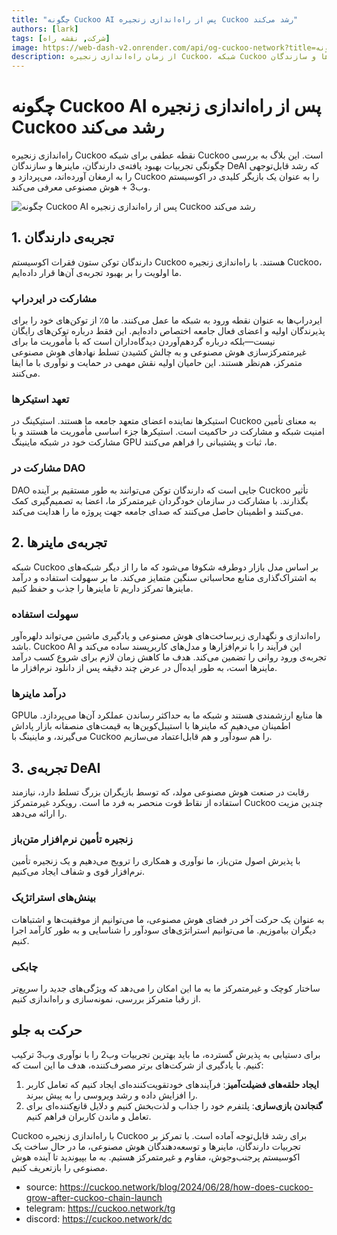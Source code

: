```yaml
---
title: "چگونه Cuckoo AI پس از راه‌اندازی زنجیره Cuckoo رشد می‌کند"
authors: [lark]
tags: [شرکت, نقشه راه]
image: https://web-dash-v2.onrender.com/api/og-cuckoo-network?title=چگونه Cuckoo AI پس از راه‌اندازی زنجیره Cuckoo رشد می‌کند
description: از زمان راه‌اندازی زنجیره Cuckoo، شبکه Cuckoo رشد قابل‌توجهی را تجربه کرده است. این بلاگ به بررسی تجربیات بهبود یافته‌ی دارندگان، ماینرها و سازندگان DeAI که این تحول را به پیش می‌برند، می‌پردازد.
---
```


# چگونه Cuckoo AI پس از راه‌اندازی زنجیره Cuckoo رشد می‌کند

راه‌اندازی زنجیره Cuckoo نقطه عطفی برای شبکه Cuckoo است. این بلاگ به بررسی چگونگی تجربیات بهبود یافته‌ی دارندگان، ماینرها و سازندگان DeAI که رشد قابل‌توجهی را به ارمغان آورده‌اند، می‌پردازد و Cuckoo را به عنوان یک بازیگر کلیدی در اکوسیستم وب3 + هوش مصنوعی معرفی می‌کند.

![چگونه Cuckoo AI پس از راه‌اندازی زنجیره Cuckoo رشد می‌کند](https://cuckoo-network.b-cdn.net/how-does-cuckoo-grow-after-cuckoo-chain-launch.webp "چگونه Cuckoo AI پس از راه‌اندازی زنجیره Cuckoo رشد می‌کند")

## 1. تجربه‌ی دارندگان

دارندگان توکن ستون فقرات اکوسیستم Cuckoo هستند. با راه‌اندازی زنجیره Cuckoo، ما اولویت را بر بهبود تجربه‌ی آن‌ها قرار داده‌ایم.

### مشارکت در ایردراپ

ایردراپ‌ها به عنوان نقطه ورود به شبکه ما عمل می‌کنند. ما ۵٪ از توکن‌های خود را برای پذیرندگان اولیه و اعضای فعال جامعه اختصاص داده‌ایم. این فقط درباره توکن‌های رایگان نیست—بلکه درباره گردهم‌آوردن دیدگاه‌داران است که با مأموریت ما برای غیرمتمرکزسازی هوش مصنوعی و به چالش کشیدن تسلط نهادهای هوش مصنوعی متمرکز، هم‌نظر هستند. این حامیان اولیه نقش مهمی در حمایت و نوآوری با ما ایفا می‌کنند.

### تعهد استیکرها

استیکرها نماینده اعضای متعهد جامعه ما هستند. استیکینگ در Cuckoo به معنای تأمین امنیت شبکه و مشارکت در حاکمیت است. استیکرها جزء اساسی مأموریت ما هستند و با مشارکت خود در شبکه ماینینگ GPU ما، ثبات و پشتیبانی را فراهم می‌کنند.

### مشارکت در DAO

DAO جایی است که دارندگان توکن می‌توانند به طور مستقیم بر آینده Cuckoo تأثیر بگذارند. با مشارکت در سازمان خودگردان غیرمتمرکز ما، اعضا به تصمیم‌گیری کمک می‌کنند و اطمینان حاصل می‌کنند که صدای جامعه جهت پروژه ما را هدایت می‌کند.

## 2. تجربه‌ی ماینرها

شبکه Cuckoo بر اساس مدل بازار دوطرفه شکوفا می‌شود که ما را از دیگر شبکه‌های به اشتراک‌گذاری منابع محاسباتی سنگین متمایز می‌کند. ما بر سهولت استفاده و درآمد ماینرها تمرکز داریم تا ماینرها را جذب و حفظ کنیم.

### سهولت استفاده

راه‌اندازی و نگهداری زیرساخت‌های هوش مصنوعی و یادگیری ماشین می‌تواند دلهره‌آور باشد. Cuckoo AI این فرآیند را با نرم‌افزارها و مدل‌های کاربرپسند ساده می‌کند و تجربه‌ی ورود روانی را تضمین می‌کند. هدف ما کاهش زمان لازم برای شروع کسب درآمد ماینرها است، به طور ایده‌آل در عرض چند دقیقه پس از دانلود نرم‌افزار ما.

### درآمد ماینرها

GPUها منابع ارزشمندی هستند و شبکه ما به حداکثر رساندن عملکرد آن‌ها می‌پردازد. ما اطمینان می‌دهیم که ماینرها با استیبل‌کوین‌ها به قیمت‌های منصفانه بازار پاداش می‌گیرند، و ماینینگ با Cuckoo را هم سودآور و هم قابل‌اعتماد می‌سازیم.

## 3. تجربه‌ی DeAI

رقابت در صنعت هوش مصنوعی مولد، که توسط بازیگران بزرگ تسلط دارد، نیازمند استفاده از نقاط قوت منحصر به فرد ما است. رویکرد غیرمتمرکز Cuckoo چندین مزیت را ارائه می‌دهد.

### زنجیره تأمین نرم‌افزار متن‌باز

با پذیرش اصول متن‌باز، ما نوآوری و همکاری را ترویج می‌دهیم و یک زنجیره تأمین نرم‌افزار قوی و شفاف ایجاد می‌کنیم.

### بینش‌های استراتژیک

به عنوان یک حرکت آخر در فضای هوش مصنوعی، ما می‌توانیم از موفقیت‌ها و اشتباهات دیگران بیاموزیم. ما می‌توانیم استراتژی‌های سودآور را شناسایی و به طور کارآمد اجرا کنیم.

### چابکی

ساختار کوچک و غیرمتمرکز ما به ما این امکان را می‌دهد که ویژگی‌های جدید را سریع‌تر از رقبا متمرکز بررسی، نمونه‌سازی و راه‌اندازی کنیم.

## حرکت به جلو

برای دستیابی به پذیرش گسترده، ما باید بهترین تجربیات وب2 را با نوآوری وب3 ترکیب کنیم. با یادگیری از شرکت‌های برتر مصرف‌کننده، هدف ما این است که:

1. **ایجاد حلقه‌های فضیلت‌آمیز**: فرآیندهای خودتقویت‌کننده‌ای ایجاد کنیم که تعامل کاربر را افزایش داده و رشد ویروسی را به پیش ببرند.
2. **گنجاندن بازی‌سازی**: پلتفرم خود را جذاب و لذت‌بخش کنیم و دلایل قانع‌کننده‌ای برای تعامل و ماندن کاربران فراهم کنیم.

Cuckoo با راه‌اندازی زنجیره Cuckoo برای رشد قابل‌توجه آماده است. با تمرکز بر تجربیات دارندگان، ماینرها و توسعه‌دهندگان هوش مصنوعی، ما در حال ساخت یک اکوسیستم پرجنب‌وجوش، مقاوم و غیرمتمرکز هستیم. به ما بپیوندید تا آینده هوش مصنوعی را بازتعریف کنیم.

- source: https://cuckoo.network/blog/2024/06/28/how-does-cuckoo-grow-after-cuckoo-chain-launch
- telegram: https://cuckoo.network/tg
- discord: https://cuckoo.network/dc